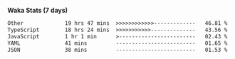 
<b>Waka Stats (7 days)</b>

<!--START_SECTION:waka-->

```txt
Other             19 hrs 47 mins  >>>>>>>>>>>>-------------   46.81 %
TypeScript        18 hrs 24 mins  >>>>>>>>>>>--------------   43.56 %
JavaScript        1 hr 1 min      >------------------------   02.43 %
YAML              41 mins         -------------------------   01.65 %
JSON              38 mins         -------------------------   01.53 %
```

<!--END_SECTION:waka-->
